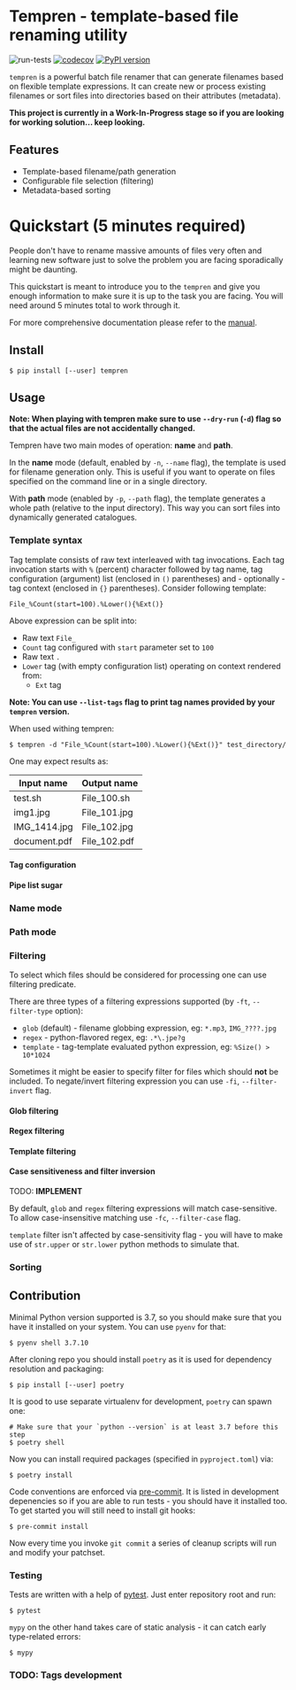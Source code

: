 # Tempren - template-based file renaming utility

![run-tests](https://github.com/idle-code/tempren/actions/workflows/run-tests.yml/badge.svg)
[![codecov](https://codecov.io/gh/idle-code/tempren/branch/develop/graph/badge.svg?token=1CR2PX6GYB)](https://codecov.io/gh/idle-code/tempren)
[![PyPI version](https://badge.fury.io/py/tempren.svg)](https://badge.fury.io/py/tempren)

`tempren` is a powerful batch file renamer that can generate filenames based on flexible template expressions.
It can create new or process existing filenames or sort files into directories based on their attributes (metadata).

**This project is currently in a Work-In-Progress stage so if you are looking for working solution... keep looking.**

## Features
- Template-based filename/path generation
- Configurable file selection (filtering)
- Metadata-based sorting


# Quickstart (5 minutes required)
People don't have to rename massive amounts of files very often and
learning new software just to solve the problem you are facing sporadically
might be daunting.

This quickstart is meant to introduce you to the `tempren` and give you
enough information to make sure it is up to the task you are facing.
You will need around 5 minutes total to work through it.

For more comprehensive documentation please refer to the [manual](MANUAL.md).

## Install
```console
$ pip install [--user] tempren
```

## Usage

**Note: When playing with tempren make sure to use `--dry-run` (`-d`) flag so that the actual files are not accidentally changed.**

Tempren have two main modes of operation: **name** and **path**.

In the **name** mode (default, enabled by `-n`, `--name` flag), the template is used for filename generation only.
This is useful if you want to operate on files specified on the command line or in a single directory.

With **path** mode (enabled by `-p`, `--path` flag), the template generates a whole path (relative to the input directory).
This way you can sort files into dynamically generated catalogues.

### Template syntax
Tag template consists of raw text interleaved with tag invocations.
Each tag invocation starts with `%` (percent) character followed by tag name, tag configuration (argument) list (enclosed in `()` parentheses) and - optionally -
tag context (enclosed in `{}` parentheses). Consider following template:
```tempren
File_%Count(start=100).%Lower(){%Ext()}
```

Above expression can be split into:
- Raw text `File_`
- `Count` tag configured with `start` parameter set to `100`
- Raw text `.`
- `Lower` tag (with empty configuration list) operating on context rendered from:
  - `Ext` tag

**Note: You can use `--list-tags` flag to print tag names provided by your `tempren` version.**

When used withing tempren:
```console
$ tempren -d "File_%Count(start=100).%Lower(){%Ext()}" test_directory/
```
One may expect results as:

| Input name   | Output name  |
|--------------|--------------|
| test.sh      | File_100.sh  |
| img1.jpg     | File_101.jpg |
| IMG_1414.jpg | File_102.jpg |
| document.pdf | File_102.pdf |


#### Tag configuration
#### Pipe list sugar
### Name mode
### Path mode
### Filtering
To select which files should be considered for processing one can use filtering predicate.

There are three types of a filtering expressions supported (by `-ft`, `--filter-type` option):
- `glob` (default) - filename globbing expression, eg: `*.mp3`, `IMG_????.jpg`
- `regex` - python-flavored regex, eg: `.*\.jpe?g`
- `template` - tag-template evaluated python expression, eg: `%Size() > 10*1024`

Sometimes it might be easier to specify filter for files which should **not** be included.
To negate/invert filtering expression you can use `-fi`, `--filter-invert` flag.

#### Glob filtering
#### Regex filtering
#### Template filtering
#### Case sensitiveness and filter inversion
TODO: **IMPLEMENT**

By default, `glob` and `regex` filtering expressions will match case-sensitive.
To allow case-insensitive matching use `-fc`, `--filter-case` flag.

`template` filter isn't affected by case-sensitivity flag - you will have to make use of `str.upper` or `str.lower` python methods to simulate that.

### Sorting

## Contribution
Minimal Python version supported is 3.7, so you should make sure that you have it installed on your system.
You can use `pyenv` for that:
```console
$ pyenv shell 3.7.10
```

After cloning repo you should install `poetry` as it is used for dependency resolution and packaging:
```console
$ pip install [--user] poetry
```

It is good to use separate virtualenv for development, `poetry` can spawn one:
```console
# Make sure that your `python --version` is at least 3.7 before this step
$ poetry shell
```

Now you can install required packages (specified in `pyproject.toml`) via:
```console
$ poetry install
```

Code conventions are enforced via [pre-commit](https://pre-commit.com/). It is listed in development depenencies so if you are able to run tests - you should have it installed too.
To get started you will still need to install git hooks:
```console
$ pre-commit install
```
Now every time you invoke `git commit` a series of cleanup scripts will run and modify your patchset.

### Testing
Tests are written with a help of [pytest](https://docs.pytest.org/en/latest/). Just enter repository root and run:
```console
$ pytest
```

`mypy` on the other hand takes care of static analysis - it can catch early type-related errors:
```console
$ mypy
```

### TODO: Tags development
